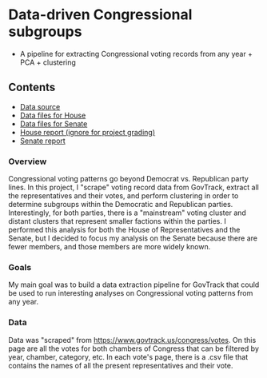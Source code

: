 # Data-driven Congressional subgroups
* A pipeline for extracting Congressional voting records from any year + PCA + clustering

## Contents
* [Data source](https://www.govtrack.us/congress/votes)
* [Data files for House](data_house)
* [Data files for Senate](data_senate)
* [House report (ignore for project grading)](2020%20House.ipynb)
* [Senate report](2020%20Senate.ipynb)

### Overview
Congressional voting patterns go beyond Democrat vs. Republican party lines. In this project, I "scrape" voting record data from GovTrack, extract all the representatives and their votes, and perform clustering in order to determine subgroups within the Democratic and Republican parties. Interestingly, for both parties, there is a "mainstream" voting cluster and distant clusters that represent smaller factions within the parties. I performed this analysis for both the House of Representatives and the Senate, but I decided to focus my analysis on the Senate because there are fewer members, and those members are more widely known.
### Goals
My main goal was to build a data extraction pipeline for GovTrack that could be used to run interesting analyses on Congressional voting patterns from any year. 
### Data
Data was "scraped" from https://www.govtrack.us/congress/votes. On this page are all the votes for both chambers of Congress that can be filtered by year, chamber, category, etc. In each vote's page, there is a .csv file that contains the names of all the present representatives and their vote.

